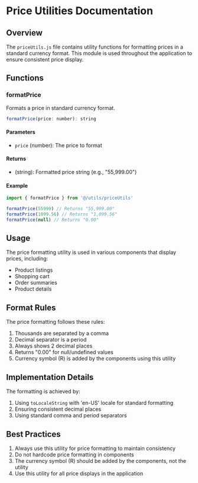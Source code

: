 # Price Utilities Documentation

## Overview

The `priceUtils.js` file contains utility functions for formatting prices in a standard currency format. This module is used throughout the application to ensure consistent price display.

## Functions

### formatPrice

Formats a price in standard currency format.

```javascript
formatPrice(price: number): string
```

#### Parameters

- `price` (number): The price to format

#### Returns

- (string): Formatted price string (e.g., "55,999.00")

#### Example

```javascript
import { formatPrice } from '@/utils/priceUtils'

formatPrice(55999) // Returns "55,999.00"
formatPrice(1099.56) // Returns "1,099.56"
formatPrice(null) // Returns "0.00"
```

## Usage

The price formatting utility is used in various components that display prices, including:

- Product listings
- Shopping cart
- Order summaries
- Product details

## Format Rules

The price formatting follows these rules:

1. Thousands are separated by a comma
2. Decimal separator is a period
3. Always shows 2 decimal places
4. Returns "0.00" for null/undefined values
5. Currency symbol (R) is added by the components using this utility

## Implementation Details

The formatting is achieved by:

1. Using `toLocaleString` with 'en-US' locale for standard formatting
2. Ensuring consistent decimal places
3. Using standard comma and period separators

## Best Practices

1. Always use this utility for price formatting to maintain consistency
2. Do not hardcode price formatting in components
3. The currency symbol (R) should be added by the components, not the utility
4. Use this utility for all price displays in the application
